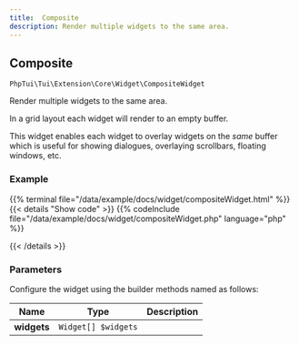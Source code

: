 ```yaml
---
title:  Composite 
description: Render multiple widgets to the same area.
---
```

##  Composite 

`PhpTui\Tui\Extension\Core\Widget\CompositeWidget`

Render multiple widgets to the same area.


In a grid layout each widget will render to an empty buffer.

This widget enables each widget to overlay widgets on the _same_ buffer
which is useful for showing dialogues, overlaying scrollbars, floating
windows, etc.

### Example

{{% terminal file="/data/example/docs/widget/compositeWidget.html" %}}
{{< details "Show code"  >}}
{{% codeInclude file="/data/example/docs/widget/compositeWidget.php" language="php" %}}

{{< /details >}}
### Parameters

Configure the widget using the builder methods named as follows:

| Name | Type | Description |
| --- | --- | --- |
| **widgets** | `Widget[] $widgets` |  |